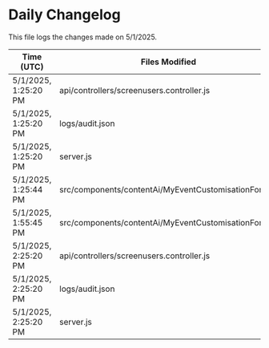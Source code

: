 # Daily Changelog

This file logs the changes made on 5/1/2025.

| Time (UTC)             | Files Modified                    | Changes (Addition/Deletion) |
|------------------------|-----------------------------------|-----------------------------|
| 5/1/2025, 1:25:20 PM | api/controllers/screenusers.controller.js | 4 Additions & 4 Deletions |
| 5/1/2025, 1:25:20 PM | logs/audit.json | 10 Additions & 10 Deletions |
| 5/1/2025, 1:25:20 PM | server.js | 29 Additions & 28 Deletions |
| 5/1/2025, 1:25:44 PM | src/components/contentAi/MyEventCustomisationForm.js | 1 Additions & 1 Deletions|
| 5/1/2025, 1:55:45 PM | src/components/contentAi/MyEventCustomisationForm.js | 1 Additions & 1 Deletions|
| 5/1/2025, 2:25:20 PM | api/controllers/screenusers.controller.js | 4 Additions & 4 Deletions|
| 5/1/2025, 2:25:20 PM | logs/audit.json | 10 Additions & 10 Deletions|
| 5/1/2025, 2:25:20 PM | server.js | 29 Additions & 28 Deletions|
